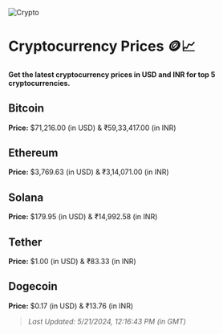 
![Crypto](https://www.techguide.com.au/wp-content/uploads/2020/11/crypto3.jpeg)

# Cryptocurrency Prices 🪙📈

#### Get the latest cryptocurrency prices in USD and INR for top 5 cryptocurrencies.

## Bitcoin

**Price:** $71,216.00 (in USD) & ₹59,33,417.00 (in INR)

## Ethereum

**Price:** $3,769.63 (in USD) & ₹3,14,071.00 (in INR)

## Solana

**Price:** $179.95 (in USD) & ₹14,992.58 (in INR)

## Tether

**Price:** $1.00 (in USD) & ₹83.33 (in INR)

## Dogecoin

**Price:** $0.17 (in USD) & ₹13.76 (in INR)

> _Last Updated: 5/21/2024, 12:16:43 PM (in GMT)_
